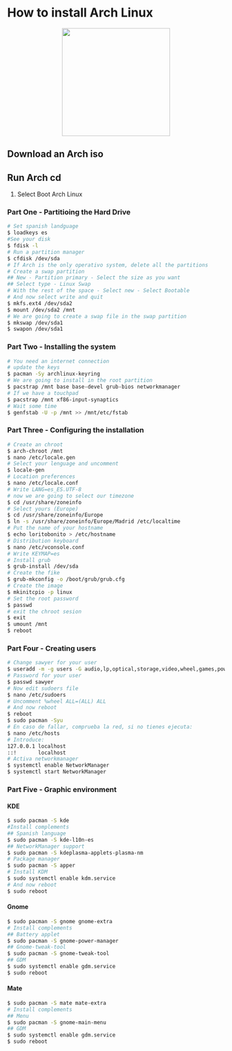 # How to install Arch Linux

<p align="center">
  <img src="https://www.linuxadictos.com/wp-content/uploads/arch-linux-logo.jpg" width="250">
</p>

## Download an Arch iso

## Run Arch cd
1. Select Boot Arch Linux

### Part One - Partitioing the Hard Drive
```sh
# Set spanish landguage
$ loadkeys es
#See your disk
$ fdisk -l 
# Run a partition manager
$ cfdisk /dev/sda
# If Arch is the only operativo system, delete all the partitions
# Create a swap partition
## New - Partition primary - Select the size as you want
## Select type - Linux Swap
# With the rest of the space - Select new - Select Bootable
# And now select write and quit
$ mkfs.ext4 /dev/sda2
$ mount /dev/sda2 /mnt
# We are going to create a swap file in the swap partition
$ mkswap /dev/sda1
$ swapon /dev/sda1
```

### Part Two - Installing the system
```sh
# You need an internet connection
# update the keys
$ pacman -Sy archlinux-keyring
# We are going to install in the root partition
$ pacstrap /mnt base base-devel grub-bios networkmanager
# If we have a touchpad
$ pacstrap /mnt xf86-input-synaptics
# Wait some time
$ genfstab -U -p /mnt >> /mnt/etc/fstab
```

### Part Three - Configuring the installation
```sh
# Create an chroot
$ arch-chroot /mnt
$ nano /etc/locale.gen
# Select your lenguage and uncomment
$ locale-gen
# Location preferences
$ nano /etc/locale.conf 
# Write LANG=es_ES.UTF-8
# now we are going to select our timezone
$ cd /usr/share/zoneinfo
# Select yours (Europe)
$ cd /usr/share/zoneinfo/Europe
$ ln -s /usr/share/zoneinfo/Europe/Madrid /etc/localtime
# Put the name of your hostname
$ echo loritobonito > /etc/hostname
# Distribution keyboard
$ nano /etc/vconsole.conf
# Write KEYMAP=es
# Install grub
$ grub-install /dev/sda
# Create the fike
$ grub-mkconfig -o /boot/grub/grub.cfg
# Create the image
$ mkinitcpio -p linux
# Set the root password
$ passwd
# exit the chroot sesion
$ exit
$ umount /mnt 
$ reboot
```

### Part Four - Creating users
```sh
# Change sawyer for your user
$ useradd -m -g users -G audio,lp,optical,storage,video,wheel,games,power,scanner -s /bin/bash sawyer
# Password for your user
$ passwd sawyer
# Now edit sudoers file
$ nano /etc/sudoers
# Uncomment %wheel ALL=(ALL) ALL
# And now reboot
$ reboot
$ sudo pacman -Syu
# En caso de fallar, comprueba la red, si no tienes ejecuta:
$ nano /etc/hosts
# Introduce:
127.0.0.1 localhost
::!       localhost
# Activa networkmanager
$ systemctl enable NetworkManager
$ systemctl start NetworkManager
```

### Part Five - Graphic environment
#### KDE
```sh
$ sudo pacman -S kde
#Install complements
## Spanish language
$ sudo pacman -S kde-l10n-es
## NetworkManager support
$ sudo pacman -S kdeplasma-applets-plasma-nm
# Package manager
$ sudo pacman -S apper
# Install KDM
$ sudo systemctl enable kdm.service
# And now reboot
$ sudo reboot
```

#### Gnome
```sh
$ sudo pacman -S gnome gnome-extra
# Install complements
## Battery applet
$ sudo pacman -S gnome-power-manager
## Gnome-tweak-tool
$ sudo pacman -S gnome-tweak-tool
## GDM
$ sudo systemctl enable gdm.service
$ sudo reboot
```

#### Mate
```sh
$ sudo pacman -S mate mate-extra
# Install complements
## Menu
$ sudo pacman -S gnome-main-menu
## GDM
$ sudo systemctl enable gdm.service
$ sudo reboot
```
